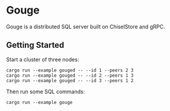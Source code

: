 # Gouge

Gouge is a distributed SQL server built on ChiselStore and gRPC.

## Getting Started

Start a cluster of three nodes:

```
cargo run --example gouged -- --id 1 --peers 2 3
cargo run --example gouged -- --id 2 --peers 1 3
cargo run --example gouged -- --id 3 --peers 1 2
```

Then run some SQL commands:

```
cargo run --example gouge
```
